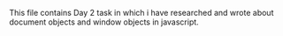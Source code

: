 This file contains Day 2 task in which i have researched and wrote about document objects and window objects in javascript.
